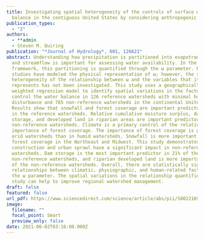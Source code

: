 ```yaml
---
title: Investigating spatial heterogeneity of the controls of surface water
  balance in the contiguous United States by considering anthropogenic factors
publication_types:
  - "2"
authors:
  - **admin
  - Steven M. Quiring
publication: "*Journal of Hydrology*, 601, 126621"
abstract: Understanding how precipitation is partitioned into evapotranspiration
  and streamflow is important for assessing water availability. In the Budyko
  framework, this partitioning is quantified through the ω parameter. Previous
  studies have modeled the physical representation of ω; however, the spatial
  heterogeneity of the relationship between ω and the variables that it
  represents has not been investigated. This study uses a geographically
  weighted regression model to identify spatial variations in the factors that
  control the water balance in 126 reference watersheds with minimal human
  disturbance and 765 non-reference watersheds in the continental United States.
  Results show that snowfall and forest coverage are important predictors of ω
  in the reference watersheds. Relative cumulative moisture surplus, dam
  storage, and developed land in riparian areas are important predictors in
  non-reference watersheds. Climate is a primary control of the relative
  importance of forest coverage. The importance of forest coverage is greater in
  arid watersheds than in humid watersheds. Snowfall is more important than
  forest coverage in the Northeast and Midwest. This study demonstrates that dam
  construction and urban sprawl have a significant impact in non-reference
  watersheds. Dam storage is the most important predictor in 21% of the
  non-reference watersheds, and riparian developed land is more important in 13%
  of the non-reference watersheds. Overall, there are statistically significant
  relationships between climatic, physiographic, and human-related factors and
  the ω parameter. The spatial variations in the relationship quantified in this
  study can help to improve regional watershed management.
draft: false
featured: false
url_pdf: https://www.sciencedirect.com/science/article/abs/pii/S0022169421006697
image:
  filename: ""
  focal_point: Smart
  preview_only: false
date: 2021-06-02T03:16:00.000Z
---
```

